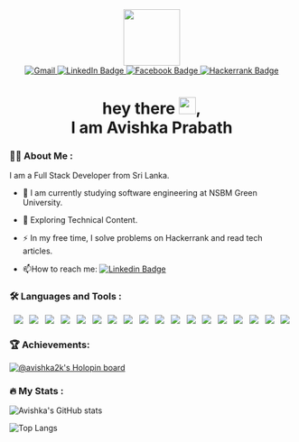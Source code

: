 <div id="header" align="center">
  <img src="https://media.giphy.com/media/M9gbBd9nbDrOTu1Mqx/giphy.gif" width="100"/>
  <div id="badges">
  <a href="mailto:avishka2k@gmail.com">
    <img src="https://img.shields.io/badge/gmail-EA4335?style=for-the-badge&logo=gmail&logoColor=white" alt="Gmail"/>
  </a>
  <a href="https://www.linkedin.com/in/avishka2k">
    <img src="https://img.shields.io/badge/LinkedIn-blue?style=for-the-badge&logo=linkedin&logoColor=white" alt="LinkedIn Badge" target="_blank"/>
  </a>
  <a href="https://www.facebook.com/avishka2k">
    <img src="https://img.shields.io/badge/facebook-1877F2?style=for-the-badge&logo=facebook&logoColor=white" alt="Facebook Badge" target="_blank"/>
  </a>
  <a href="https://www.hackerrank.com/avishka2k">
    <img src="https://img.shields.io/badge/Hackerrank-00EA64?style=for-the-badge&logo=hackerrank&logoColor=white" alt="Hackerrank Badge" target="_blank"/>
  </a>
</div>
<img src="https://gpvc.arturio.dev/avishka2k" alt=""/>
<h1>
  hey there <img src="https://media.giphy.com/media/hvRJCLFzcasrR4ia7z/giphy.gif" width="30px"/>,<br/> I am Avishka Prabath
</h1>
</div>

### :woman_technologist: About Me :

I am a Full Stack Developer from Sri Lanka.

- :telescope: I am currently studying software engineering at NSBM Green University.

- :seedling: Exploring Technical Content.

- :zap: In my free time, I solve problems on Hackerrank and read tech articles.

- :mailbox:How to reach me: [![Linkedin Badge](https://img.shields.io/badge/-Avishka-blue?style=flat&logo=Linkedin&logoColor=white)](https://www.linkedin.com/in/avishka2k)

### :hammer_and_wrench: Languages and Tools :

<div id="header" align="center">
<img src="https://img.shields.io/badge/-Java-red?style=flat-square&logo=java"/>&nbsp;&nbsp;
<img src="https://img.shields.io/badge/Javascript-ffb13b?style=flat-square&logo=javascript&logoColor=white"/>&nbsp;&nbsp;
<img src="https://img.shields.io/badge/-React.js-2088FF?style=flat-square&logo=react"/>&nbsp;&nbsp;
<img src="https://img.shields.io/badge/-Flutter-02569B?style=flat-square&logo=flutter"/>&nbsp;&nbsp;
<img src="https://img.shields.io/badge/Node.js-339933?style=flat-square&logo=Node.js&logoColor=white"/>&nbsp;&nbsp;
<img src="https://img.shields.io/badge/PHP-777BB4?style=flat-square&logo=php&logoColor=white"/>&nbsp;&nbsp;
<img src="https://img.shields.io/badge/MySQL-4479A1?style=flat-square&logo=mysql&logoColor=white"/>&nbsp;&nbsp;
<img src="https://img.shields.io/badge/HTML-E34F26?logo=html5&style=flat-square&logoColor=white"/>&nbsp;&nbsp;
<img src="https://img.shields.io/badge/CSS-1572B6?logo=css3&style=flat-square&logoColor=white"/>&nbsp;&nbsp;
<img src="https://img.shields.io/badge/Wordpress-1572B6?style=flat-square&logo=wordpress"/>&nbsp;&nbsp;
<img src="https://img.shields.io/badge/-figma-F24E1E?style=flat-square&logo=figma&logoColor=white"/>&nbsp;&nbsp;
<img src="https://img.shields.io/badge/-GitHub-181717?style=flat-square&logo=github"/>&nbsp;&nbsp;
<img src="https://img.shields.io/badge/-Git-F05032?style=flat-square&logo=git&logoColor=white"/>&nbsp;&nbsp;
<img src="https://img.shields.io/badge/Firebase-007ACC?style=flat-square&logo=firebase"/>&nbsp;&nbsp;
<img src="https://img.shields.io/badge/Google%20Cloud-4285F4?style=flat-square&logo=google-cloud&logoColor=FFBB00"/>&nbsp;&nbsp;
<img src="https://img.shields.io/badge/-Heroku-430098?style=flat-square&logo=heroku"/>&nbsp;&nbsp;
<img src="https://img.shields.io/badge/Linux-FCC624?style=flat-square&logo=linux&logoColor=black"/>&nbsp;&nbsp;
<img src="https://img.shields.io/badge/Arch_Linux-1793D1?style=flat-square&logo=arch-linux&logoColor=white"/>
</div>

### 🏆 Achievements:
[![@avishka2k's Holopin board](https://holopin.me/avishka2k)](https://holopin.io/@avishka2k)

### :fire: My Stats :

![Avishka's GitHub stats](https://github-readme-stats.vercel.app/api?username=avishka2k&show_icons=true&theme=dark&include_all_commits=true)

![Top Langs](https://github-readme-stats.vercel.app/api/top-langs/?username=avishka2k&layout=compact&theme=dark)
  


<!-- Resources -->
<!-- GitHub Stats: https://github.com/anuraghazra/github-readme-stats -->

